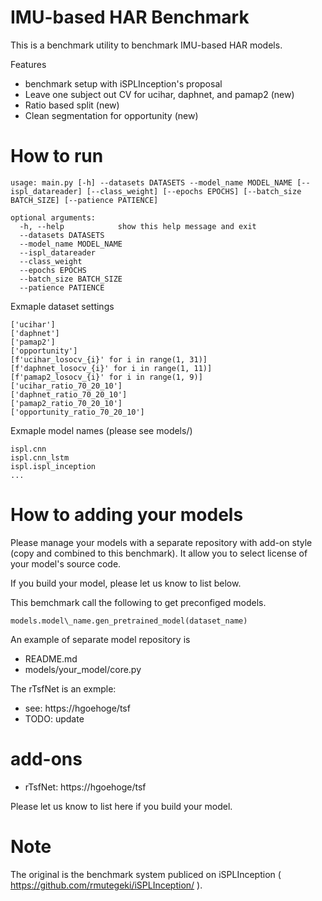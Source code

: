 # IMU-based HAR Benchmark 

This is a benchmark utility to benchmark IMU-based HAR models. 

Features
- benchmark setup with iSPLInception's proposal
- Leave one subject out CV for ucihar, daphnet, and pamap2 (new)
- Ratio based split (new)
- Clean segmentation for opportunity (new)

# How to run
```
usage: main.py [-h] --datasets DATASETS --model_name MODEL_NAME [--ispl_datareader] [--class_weight] [--epochs EPOCHS] [--batch_size BATCH_SIZE] [--patience PATIENCE]

optional arguments:
  -h, --help            show this help message and exit
  --datasets DATASETS
  --model_name MODEL_NAME
  --ispl_datareader
  --class_weight
  --epochs EPOCHS
  --batch_size BATCH_SIZE
  --patience PATIENCE
```

Exmaple dataset settings
```
['ucihar']
['daphnet']
['pamap2']
['opportunity']
[f'ucihar_losocv_{i}' for i in range(1, 31)]
[f'daphnet_losocv_{i}' for i in range(1, 11)]
[f'pamap2_losocv_{i}' for i in range(1, 9)]
['ucihar_ratio_70_20_10']
['daphnet_ratio_70_20_10']
['pamap2_ratio_70_20_10']
['opportunity_ratio_70_20_10']
```

Exmaple model names (please see models/)
```
ispl.cnn
ispl.cnn_lstm
ispl.ispl_inception
...
```

# How to adding your models
Please manage your models with a separate repository with add-on style (copy and combined to this benchmark).
It allow you to select license of your model's source code.

If you build your model, please let us know to list below.

This bemchmark call the following to get preconfiged models.
```
models.model\_name.gen_pretrained_model(dataset_name)
```

An example of separate model repository is 
- README.md
- models/your\_model/core.py

The rTsfNet is an exmple:
- see: https://hgoehoge/tsf
- TODO: update

# add-ons
- rTsfNet: https://hgoehoge/tsf

Please let us know to list here if you build your model.

# Note 

The original is the benchmark system publiced on iSPLInception ( https://github.com/rmutegeki/iSPLInception/ ).

